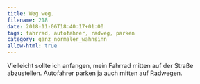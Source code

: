 ```yaml
---
title: Weg weg.
filename: 218
date: 2018-11-06T18:40:17+01:00
tags: fahrrad, autofahrer, radweg, parken
category: ganz_normaler_wahnsinn
allow-html: true
---
```

<p>Vielleicht sollte ich anfangen, mein Fahrrad mitten auf der Straße abzustellen. Autofahrer parken ja auch mitten auf Radwegen.</p>
